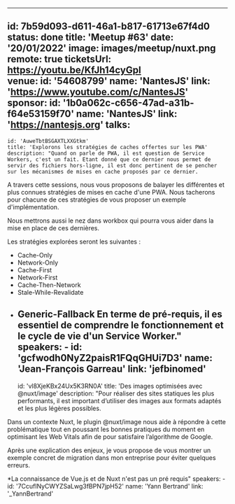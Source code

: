 ---
id: 7b59d093-d611-46a1-b817-61713e67f4d0
status: done
title: 'Meetup #63'
date: '20/01/2022'
image: images/meetup/nuxt.png
remote: true
ticketsUrl: https://youtu.be/KfJh14cyGpI  
venue:
  id: '54608799'
  name: 'NantesJS'
  link: 'https://www.youtube.com/c/NantesJS'
sponsor:
    id: '1b0a062c-c656-47ad-a31b-f64e53159f70'
    name: 'NantesJS'
    link: 'https://nantesjs.org'
talks:
  -
    id: 'AuweTbtBSGAXTLXXGtkm'
    title: 'Explorons les stratégies de caches offertes sur les PWA'
    description: "Quand on parle de PWA, il est question de Service Workers, c'est un fait. Etant donné que ce dernier nous permet de servir des fichiers hors-ligne, il est donc pertinent de se pencher sur les mécanismes de mises en cache proposés par ce dernier.

A travers cette sessions, nous vous proposons de balayer les différentes et plus connues stratégies de mises en cache d'une PWA. Nous tacherons pour chacune de ces stratégies de vous proposer un exemple d'implémentation.

Nous mettrons aussi le nez dans workbox qui pourra vous aider dans la mise en place de ces dernières.

Les stratégies explorées seront les suivantes :

- Cache-Only
- Network-Only
- Cache-First
- Network-First
- Cache-Then-Network
- Stale-While-Revalidate
- Generic-Fallback
En terme de pré-requis, il es essentiel de comprendre le fonctionnement et le cycle de vie d'un Service Worker."
    speakers:
      -
          id: 'gcfwodh0NyZ2paisR1FQqGHUi7D3'
          name: 'Jean-François Garreau'
          link: 'jefbinomed'
  -
    id: 'vl8XjeKBx24Ux5K3RN0A'
    title: 'Des images optimisées avec @nuxt/image'
    description: "Pour réaliser des sites statiques les plus performants, il est important d’utiliser des images aux formats adaptés et les plus légères possibles.

Dans un contexte Nuxt, le plugin @nuxt/image nous aide à répondre à cette problématique tout en poussant les bonnes pratiques du moment en optimisant les Web Vitals afin de pour satisfaire l’algorithme de Google.

Après une explication des enjeux, je vous propose de vous montrer un exemple concret de migration dans mon entreprise pour éviter quelques erreurs.

*La connaissance de Vue.js et de Nuxt n'est pas un pré requis"
    speakers:
      -
          id: '7CcuflNyCWYZSaLwg3fBPN7jpH52'
          name: 'Yann Bertrand'
          link: '_YannBertrand'
